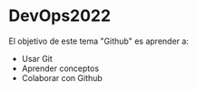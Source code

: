 # DevOps2022


El objetivo de este tema "Github" es aprender a:
- Usar Git
- Aprender conceptos
- Colaborar con Github
